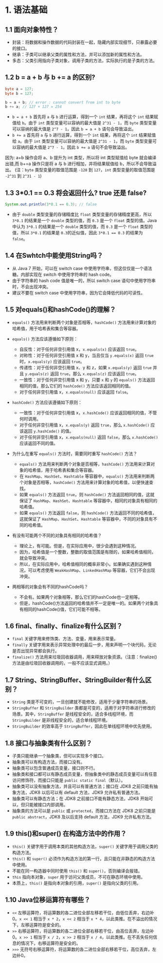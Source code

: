 # 1. 语法基础

## 1.1 面向对象特性？

- 封装：将数据和操作数据的代码封装在一起，隐藏内部实现细节，只暴露必要的接口。
- 继承：子类可以继承父类的属性和方法，并可以添加新的属性和方法。
- 多态：父类引用指向子类对象，调用子类的方法，实际执行的是子类的方法。

## 1.2 b = a + b 与 b += a 的区别?

```java
byte a = 127;
byte b = 127;

b = a + b; // error : cannot convert from int to byte
b += a; // 127 + 127 = 254
```
- `b = a + b` 首先将 `a` 与 `b` 进行运算，得到一个 `int` 结果，再将这个 `int` 结果赋值给 `b`。由于 `int` 类型变量可以容纳的最大值是 `2^31 - 1`，而 `byte` 类型变量可以容纳的最大值是 `2^7 - 1`，因此 `b = a + b` 语句会导致溢出。
- `b += a` 首先将 `a` 与 `b` 进行运算，得到一个 `int` 结果，再将这个 `int` 结果赋值给 `a`。由于 `int` 类型变量可以容纳的最大值是 `2^31 - 1`，而 `byte` 类型变量可以容纳的最大值是 `2^7 - 1`，因此 `b += a` 语句不会导致溢出。

因为: a+b 操作会将 a、b 提升为 int 类型，所以将 int 类型赋值给 byte 就会编译出错,而 b+=a 操作只是将 a 与 b 进行相加，并将结果赋值给 b，所以不会导致溢出。
(注：`byte` 类型变量的取值范围是 `-128` 到 `127`，`int` 类型变量的取值范围是 `-2^31` 到 `2^31 - 1`)

## 1.3 3*0.1 == 0.3 将会返回什么? true 还是 false?
```java
System.out.println(3*0.1 == 0.3); // false
```
- 由于 `double` 类型变量的存储精度比 `float` 类型变量的存储精度更高，所以 `3*0.1` 的结果是一个 `double` 类型的值，而 `0.3` 是一个 `float` 类型的值。Java中认为 `3*0.1` 的结果是一个 `double` 类型的值，而 `0.3` 是一个 `float` 类型的值，所以 `3*0.1` 的结果是 `0.3`的近似值，因此 `3*0.1 == 0.3` 的结果为 `false`。 

## 1.4 在Swhtch中能使用String吗？

- 从 Java 7 开始，可以在 switch case 中使用字符串，但这仅仅是一个语法糖。内部实现在 switch 中使用字符串的 hash code。
- 由于字符串的 hash code 值是唯一的，所以 switch case 语句中使用字符串时，不会出现冲突。
- 建议不要在 switch case 中使用字符串，因为它会降低代码的可读性。

## 1.5 对equals()和hashCode()的理解？

- `equals()` 方法用来判断两个对象是否相等，`hashCode()` 方法用来计算对象的哈希值，用于哈希表和集合等容器。
- `equals()` 方法应该遵循如下原则：
  - 自反性：对于任何非空引用值 x，`x.equals(x)` 应该返回 `true`。
  - 对称性：对于任何非空引用值 x 和 y，当且仅当 `y.equals(x)` 返回 `true` 时，`x.equals(y)` 应该返回 `true`。
  - 传递性：对于任何非空引用值 x、y 和 z，如果 `x.equals(y)` 返回 `true` 并且 `y.equals(z)` 返回 `true`，那么 `x.equals(z)` 应该返回 `true`。
  - 一致性：对于任何非空引用值 x 和 y，只要 `x` 和 `y` 的 `equals()` 方法返回相同的值，那么它们的 `hashCode()` 方法应该返回相同的值。
  - 对于任何非空引用值 x，`x.equals(null)` 应该返回 `false`。
- `hashCode()` 方法应该遵循如下原则：
  - 一致性：对于任何非空引用值 x，`x.hashCode()` 应该返回相同的值，不管何时调用。
  - 对于任何非空引用值 x，`x.equals(y)` 返回 `true`，那么 `x.hashCode()` 应该返回 `y.hashCode()` 的值。
  - 对于任何非空引用值 x，`x.equals(null)` 返回 `false`，那么 `x.hashCode()` 应该返回不同的值。

- 为什么在重写 `equals()` 方法时，需要同时重写 `hashCode()` 方法？
  - `equals()` 方法用来判断两个对象是否相等，`hashCode()` 方法用来计算对象的哈希值，用于哈希表和集合等容器。
  - 在 `HashMap`、`HashSet`、`Hashtable` 等容器中，`equals()` 方法用来判断两个对象是否相等，`hashCode()` 方法用来计算对象的哈希值，以便快速查找。
  - 如果 `equals()` 方法返回 `true`，则 `hashCode()` 方法返回相同的值，这就保证了 `HashMap`、`HashSet`、`Hashtable` 等容器中，相同的对象具有相同的哈希值。
  - 如果 `equals()` 方法返回 `false`，则 `hashCode()` 方法返回不同的哈希值，这就保证了 `HashMap`、`HashSet`、`Hashtable` 等容器中，不同的对象具有不同的哈希值。

- 有没有可能两个不同的对象具有相同的哈希值？
  - 理论上，有可能。但是，在实际应用中，很少会遇到这种情况。
  - 因为，哈希值是一个整数，整数的取值范围是有限的，如果哈希值相同，就会导致冲突。
  - 所以，在实际应用中，哈希值相同的概率非常小。如果确实遇到这种情况，可以考虑使用 `WeakHashMap`、`LinkedHashMap` 等容器，它们不会出现冲突。

- 两相等的对象会有不同的hashCode吗？
  - 不会有。如果两个对象相等，那么它们的hashCode也一定相等。
  - 但是，hashCode()方法返回的哈希值并不一定是唯一的。如果两个对象具有相同的hashCode()值，它们可能不相等。

## 1.6 final、finally、finalize有什么区别？

- `final` 关键字用来修饰类、方法、变量，用来表示常量。
- `finally` 关键字用来表示异常处理中的最后一步，用来声明一个块代码，无论是否出现异常都会执行。
- `finalize()` 方法用来垃圾回收器调用，用来释放对象资源。（注意：finalize() 方法是由垃圾回收器调用的，一般不应该显式调用。）

## 1.7 String、StringBuffer、StringBuilder有什么区别？

- `String` 类是不可变的，一旦创建就不能修改，适用于少量字符串的场景。
- `StringBuffer` 和 `StringBuilder` 类都是可变的，适用于对字符串进行修改的场景。其中，`StringBuffer` 是线程安全的，适合多线程环境，而 `StringBuilder` 是非线程安全的，适合单线程环境。
- `StringBuilder` 的效率高于 `StringBuffer`，因此在单线程环境中优先使用。

## 1.8 接口与抽象类有什么区别？

- 子类只能继承一个抽象类，但可以实现多个接口。
- 抽象类可以有构造方法，而接口没有。
- 抽象类可以包含普通成员变量，接口则不行。 
- 抽象类和接口都可以有静态成员变量，但抽象类中的静态成员变量可以有任意访问修饰符，而接口只能是 `public static final`（默认）。
- 抽象类可以没有抽象方法，并且可以有普通方法；接口在 JDK8 之前只能有抽象方法，JDK8 以后可以有 default 方法，JDK9 允许私有普通方法。
- 抽象类可以有静态方法；在 JDK8 之前接口不能有静态方法，JDK8 开始可以，但只能被接口内部调用。
- 抽象类的方法可以是 `public` 或 `protected`，而接口方法在 JDK8 之前只能是 `public abstract`，JDK8 及以后支持 default 方法，JDK9 允许私有方法。

## 1.9 this()和super() 在构造方法中的作用？

- `this()` 关键字用于调用本类的其他构造方法，`super()` 关键字用于调用父类的构造方法。
- `this()` 和 `super()` 必须作为构造方法的第一行，且只能在非静态的构造方法中使用。
- 不能在同一构造器中同时使用 `this()` 和 `super()`，否则编译会报错。
- `this` 指向本对象，`super` 用于访问父类成员，不可在静态环境中使用。
- 本质上，`this()` 是指向本对象的引用，`super()` 是指向父类的引用。

## 1.10 Java位移运算符有哪些？

- `<<` 左移运算符，将运算数的各二进位全部左移若干位，由低位丢弃，右边补0。`x << 1` 相当于 `x * 2`，`x << 2` 相当于 `x * 4`，以此类推。在不溢出的情况下，左移运算符是安全的。
- `>>` 右移运算符，将运算数的各二进位全部右移若干位，由高位丢弃，左边补0。`x >> 1` 相当于 `x / 2`，`x >> 2` 相当于 `x / 4`，以此类推。在不丢失任何信息的情况下，右移运算符是安全的。
- `>>>` 无符号右移运算符，将运算数的各二进位全部右移若干位，高位丢弃，左边补0。
